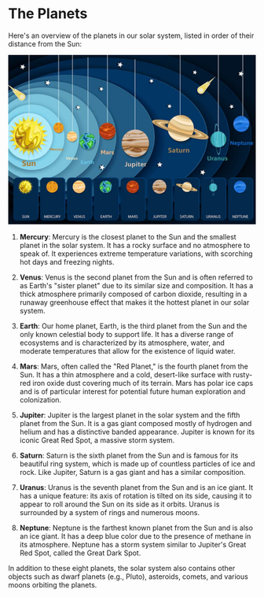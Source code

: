 # The Planets

Here's an overview of the planets in our solar system, listed in order of their distance from the Sun:

![](Planet-Names.jpg)

1. **Mercury**: Mercury is the closest planet to the Sun and the smallest planet in the solar system. It has a rocky surface and no atmosphere to speak of. It experiences extreme temperature variations, with scorching hot days and freezing nights.

2. **Venus**: Venus is the second planet from the Sun and is often referred to as Earth's "sister planet" due to its similar size and composition. It has a thick atmosphere primarily composed of carbon dioxide, resulting in a runaway greenhouse effect that makes it the hottest planet in our solar system.

3. **Earth**: Our home planet, Earth, is the third planet from the Sun and the only known celestial body to support life. It has a diverse range of ecosystems and is characterized by its atmosphere, water, and moderate temperatures that allow for the existence of liquid water.

4. **Mars**: Mars, often called the "Red Planet," is the fourth planet from the Sun. It has a thin atmosphere and a cold, desert-like surface with rusty-red iron oxide dust covering much of its terrain. Mars has polar ice caps and is of particular interest for potential future human exploration and colonization.

5. **Jupiter**: Jupiter is the largest planet in the solar system and the fifth planet from the Sun. It is a gas giant composed mostly of hydrogen and helium and has a distinctive banded appearance. Jupiter is known for its iconic Great Red Spot, a massive storm system.

6. **Saturn**: Saturn is the sixth planet from the Sun and is famous for its beautiful ring system, which is made up of countless particles of ice and rock. Like Jupiter, Saturn is a gas giant and has a similar composition.

7. **Uranus**: Uranus is the seventh planet from the Sun and is an ice giant. It has a unique feature: its axis of rotation is tilted on its side, causing it to appear to roll around the Sun on its side as it orbits. Uranus is surrounded by a system of rings and numerous moons.

8. **Neptune**: Neptune is the farthest known planet from the Sun and is also an ice giant. It has a deep blue color due to the presence of methane in its atmosphere. Neptune has a storm system similar to Jupiter's Great Red Spot, called the Great Dark Spot.

In addition to these eight planets, the solar system also contains other objects such as dwarf planets (e.g., Pluto), asteroids, comets, and various moons orbiting the planets.
